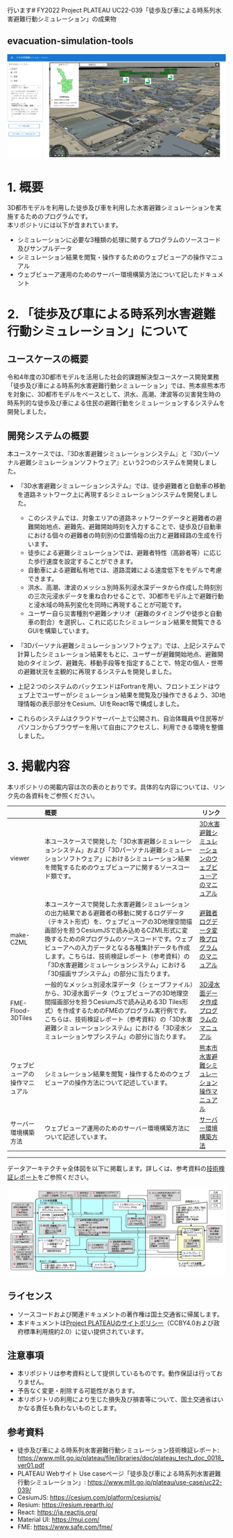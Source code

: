 行います# FY2022 Project PLATEAU UC22-039「徒歩及び車による時系列水害避難行動シミュレーション」の成果物
## evacuation-simulation-tools

![シミュレーションの描画例](images/Simulation_Scene.png)

# 1. 概要

3D都市モデルを利⽤した徒歩及び車を利用した水害避難シミュレーションを実施するためのプログラムです。  
本リポジトリには以下が含まれています。
- シミュレーションに必要な3種類の処理に関するプログラムのソースコード及びサンプルデータ
- シミュレーション結果を閲覧・操作するためのウェブビューアの操作マニュアル
- ウェブビューア運用のためのサーバー環境構築方法について記したドキュメント


# 2. 「徒歩及び車による時系列水害避難行動シミュレーション」について

## ユースケースの概要

令和4年度の3D都市モデルを活用した社会的課題解決型ユースケース開発業務「徒歩及び車による時系列水害避難行動シミュレーション」では、熊本県熊本市を対象に、3D都市モデルをベースとして、洪水、高潮、津波等の災害発生時の時系列的な徒歩及び車による住民の避難行動をシミュレーションするシステムを開発しました。  

## 開発システムの概要

本ユースケースでは、『3D水害避難シミュレーションシステム』と『3Dパーソナル避難シミュレーションソフトウェア』という2つのシステムを開発しました。

- 『3D水害避難シミュレーションシステム』では、徒歩避難者と自動車の移動を道路ネットワーク上に再現するシミュレーションシステムを開発しました。  
  - このシステムでは、対象エリアの道路ネットワークデータと避難者の避難開始地点、避難先、避難開始時刻を入力することで、徒歩及び自動車における個々の避難者の時刻別の位置情報の出力と避難経路の生成を行います。  
  - 徒歩による避難シミュレーションでは、避難者特性（高齢者等）に応じた歩行速度を設定することができます。
  - 自動車による避難私有地では、道路混雑による速度低下をモデルで考慮できます。
  - 洪水、高潮、津波のメッシュ別時系列浸水深データから作成した時刻別の三次元浸水データを重ね合わせることで、3D都市モデル上で避難行動と浸水域の時系列変化を同時に再現することが可能です。
  - ユーザー自ら災害種別や避難シナリオ（避難のタイミングや徒歩と自動車の割合）を選択し、これに応じたシミュレーション結果を閲覧できるGUIを構築しています。

- 『3Dパーソナル避難シミュレーションソフトウェア』では、上記システムで計算したシミュレーション結果をもとに、ユーザーが避難開始地点、避難開始のタイミング、避難先、移動手段等を指定することで、特定の個人・世帯の避難状況を主観的に再現するシステムを開発しました。

- 上記２つのシステムのバックエンドはFortranを用い、フロントエンドはウェブ上でユーザーがシミュレーション結果を閲覧及び操作できるよう、3D地理情報の表示部分をCesium、UIをReact等で構成しました。

- これらのシステムはクラウドサーバー上で公開され、自治体職員や住民等がパソコンからブラウザーを用いて自由にアクセスし、利用できる環境を整備しました。

# 3. 掲載内容

本リポジトリの掲載内容は次の表のとおりです。具体的な内容については、リンク先の各資料をご参照ください。

|                                | 概要                                                                                                                                                                                                                                                                                                                                                                                                                      | リンク                                                                                                     |
|:-------------------------------|:--------------------------------------------------------------------------------------------------------------------------------------------------------------------------------------------------------------------------------------------------------------------------------------------------------------------------------------------------------------------------------------------------------------------------|----------------------------------------------------------------------------------------------------------------|
| viewer                         | 本ユースケースで開発した「3D水害避難シミュレーションシステム」および「3Dパーソナル避難シミュレーションソフトウェア」におけるシミュレーション結果を閲覧するためのウェブビューアに関するソースコード類です。                                                                                                                                                                                                                                      | [3D水害避難シミュレーションのウェブビューアのマニュアル](/viewer/Manual_for_Web_Viewer_System.md)              |
| make-CZML                      | 本ユースケースで開発した水害避難シミュレーションの出力結果である避難者の移動に関するログデータ（テキスト形式）を、ウェブビューアの3D地理空間描画部分を担うCesiumJSで読み込めるCZML形式に変換するためのRプログラムのソースコードです。ウェブビューアへの入力データとなる各種集計データも作成します。こちらは、技術検証レポート（参考資料）の「3D水害避難シミュレーションシステム」における「3D描画サブシステム」の部分に当たります。 | [避難者ログデータ変換プログラムのマニュアル](/make-CZML/Manual_for_Converter_Evacuees_Log_to_CZML.md)          |
| FME-Flood-3DTiles              | 一般的なメッシュ別浸水深データ（シェープファイル）から、3D浸水面データ（ウェブビューアの3D地理空間描画部分を担うCesiumJSで読み込める3D Tiles形式）を作成するためのFMEのプログラム実行例です。こちらは、技術検証レポート（参考資料）の「3D水害避難シミュレーションシステム」における「3D浸水シミュレーションサブシステム」の部分に当たります。                                                                                       | [3D浸水面データ作成プログラムのマニュアル](/FME-Flood-3DTiles/Manual_for_Converter_Flood_Meshes_to_3DTiles.md) |
| ウェブビューアの操作マニュアル | シミュレーション結果を閲覧・操作するためのウェブビューアの操作方法について記述しています。                                                                                                                                                                                                                                                                                                                                | [熊本市水害避難シミュレーション操作マニュアル](./User's_Manual_for_Web_Viewer.pdf)                            |
| サーバー環境構築方法           | ウェブビューア運用のためのサーバー環境構築方法について記述しています。                                                                                                                                                                                                                                                                                                                                                      | [サーバー環境構築方法](./Server_Setting_Method.pdf)                                                         |

***

データアーキテクチャ全体図を以下に掲載します。詳しくは、参考資料の[技術検証レポート](https://www.mlit.go.jp/plateau/file/libraries/doc/plateau_tech_doc_0018_ver01.pdf)をご参照ください。

![データアーキテクチャ全体図](images/Data_Architecture.png)

## ライセンス

-   ソースコードおよび関連ドキュメントの著作権は国土交通省に帰属します。
-   本ドキュメントは[Project PLATEAUのサイトポリシー](https://www.mlit.go.jp/plateau/site-policy/)（CCBY4.0および政府標準利用規約2.0）に従い提供されています。

## 注意事項

-   本リポジトリは参考資料として提供しているものです。動作保証は行っておりません。
-   予告なく変更・削除する可能性があります。
-   本リポジトリの利用により生じた損失及び損害等について、国土交通省はいかなる責任も負わないものとします。

## 参考資料

-   徒歩及び車による時系列水害避難行動シミュレーション技術検証レポート: <https://www.mlit.go.jp/plateau/file/libraries/doc/plateau_tech_doc_0018_ver01.pdf>
-   PLATEAU Webサイト Use caseページ「徒歩及び車による時系列水害避難行動シミュレーション」: <https://www.mlit.go.jp/plateau/use-case/uc22-039/>
-   CesiumJS: <https://cesium.com/platform/cesiumjs/>
-   Resium: <https://resium.reearth.io/>
-   React: <https://ja.reactjs.org/>
-   Material UI: <https://mui.com/>
-   FME: <https://www.safe.com/fme/>
